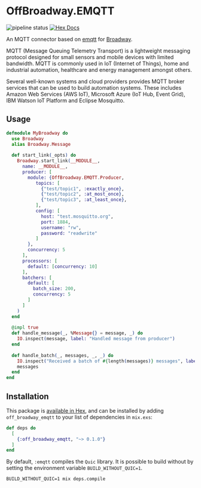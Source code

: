 # OffBroadway.EMQTT

![pipeline status](https://github.com/Intility/off_broadway_emqtt/actions/workflows/elixir.yaml/badge.svg?event=push&branch=main)
[![Hex Docs](https://img.shields.io/badge/hex-docs-blue.svg?style=plastic)](https://hexdocs.pm/off_broadway_emqtt/readme.html)

An MQTT connector based on [emqtt](https://github.com/emqx/emqtt) for [Broadway](https://github.com/dashbitco/broadway).

MQTT (Message Queuing Telemetry Transport) is a lightweight messaging protocol designed for small sensors and mobile devices 
with limited bandwidth. MQTT is commonly used in IoT (Internet of Things), home and industrial automation, healthcare and energy management
amongst others.

Several well-known systems and cloud providers provides MQTT broker services that can be used to build automation systems. These includes
Amazon Web Services (AWS IoT), Microsoft Azure (IoT Hub, Event Grid), IBM Watson IoT Platform and Eclipse Mosquitto.

## Usage

``` elixir
defmodule MyBroadway do 
  use Broadway
  alias Broadway.Message
  
  def start_link(_opts) do 
    Broadway.start_link(__MODULE__,
      name: __MODULE__,
      producer: [
        module: {OffBroadway.EMQTT.Producer, 
           topics: [
             {"test/topic1", :exactly_once},
             {"test/topic2", :at_most_once},
             {"test/topic3", :at_least_once},
           ],
           config: [
             host: "test.mosquitto.org",
             port: 1884,
             username: "rw",
             password: "readwrite"
           ]
        },
        concurrency: 5
      ],
      processors: [
        default: [concurrency: 10]
      ],
      batchers: [
        default: [
          batch_size: 200,
          concurrency: 5 
        ]
      ]
    )
  end
  
  @impl true
  def handle_message(_, %Message{} = message, _) do 
    IO.inspect(message, label: "Handled message from producer")
  end
  
  def handle_batch(_, messages, _, _) do 
    IO.inspect("Received a batch of #{length(messages)} messages", label: "Handled batch from producer")
    messages
  end
end
```


## Installation

This package is [available in Hex](https://hex.pm/packages/off_broadway_emqtt), and can be installed
by adding `off_broadway_emqtt` to your list of dependencies in `mix.exs`:

```elixir
def deps do
  [
    {:off_broadway_emqtt, "~> 0.1.0"}
  ]
end
```

By default, `:emqtt` compiles the `Quic` library. It is possible to build without by setting the environment variable
`BUILD_WITHOUT_QUIC=1`.

``` shell
BUILD_WITHOUT_QUIC=1 mix deps.compile
```


